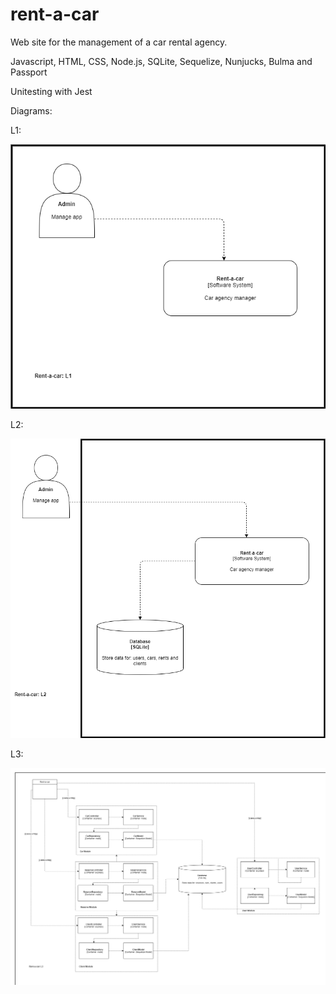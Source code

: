 # rent-a-car
Web site for the management of a car rental agency.

Javascript, HTML, CSS, Node.js, SQLite, Sequelize, Nunjucks, Bulma and Passport

Unitesting with Jest

Diagrams:

L1:

![L1](L1.png)

L2:

![L2](L2.png)

L3:

![L3](L3.png)
